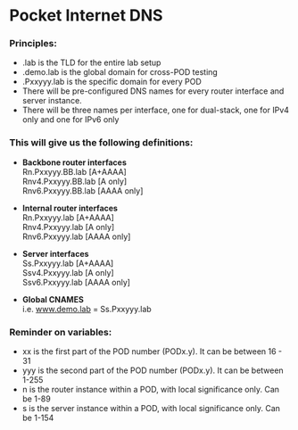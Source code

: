 # Pocket Internet DNS

### Principles: 

* .lab is the TLD for the entire lab setup
* .demo.lab is the global domain for cross-POD testing
* .Pxxyyy.lab is the specific domain for every POD
* There will be pre-configured DNS names for every router interface and server instance. 
* There will be three names per interface, one for dual-stack, one for IPv4 only and one for IPv6 only

### This will give us the following definitions: 

* __Backbone router interfaces__  
  Rn.Pxxyyy.BB.lab  [A+AAAA]  
  Rnv4.Pxxyyy.BB.lab [A only]  
  Rnv6.Pxxyyy.BB.lab [AAAA only]

* __Internal router interfaces__  
  Rn.Pxxyyy.lab  [A+AAAA]  
  Rnv4.Pxxyyy.lab [A only]  
  Rnv6.Pxxyyy.lab [AAAA only]
  
* __Server interfaces__  
  Ss.Pxxyyy.lab [A+AAAA]  
  Ssv4.Pxxyyy.lab [A only]  
  Ssv6.Pxxyyy.lab [AAAA only]
  
* __Global CNAMES__  
  i.e. www.demo.lab  = Ss.Pxxyyy.lab

### Reminder on variables: 

* xx is the first part of the POD number (PODx.y). It can be between 16 - 31
* yyy is the second part of the POD number (PODx.y). It can be between 1-255
* n is the router instance within a POD, with local significance only. Can be 1-89
* s is the server instance within a POD, with local significance only. Can be 1-154

